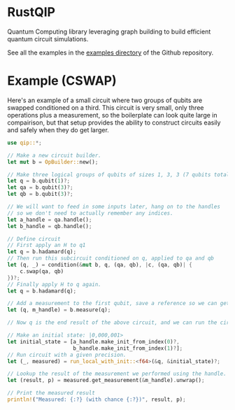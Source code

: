 # RustQIP

Quantum Computing library leveraging graph building to build efficient quantum circuit
simulations.

See all the examples in the [examples directory](https://github.com/Renmusxd/RustQIP/tree/master/examples) of the Github repository.

# Example (CSWAP)
Here's an example of a small circuit where two groups of qubits are swapped conditioned on a
third. This circuit is very small, only three operations plus a measurement, so the boilerplate
can look quite large in compairison, but that setup provides the ability to construct circuits
easily and safely when they do get larger.
```rust
use qip::*;

// Make a new circuit builder.
let mut b = OpBuilder::new();

// Make three logical groups of qubits of sizes 1, 3, 3 (7 qubits total).
let q = b.qubit(1)?;
let qa = b.qubit(3)?;
let qb = b.qubit(3)?;

// We will want to feed in some inputs later, hang on to the handles
// so we don't need to actually remember any indices.
let a_handle = qa.handle();
let b_handle = qb.handle();

// Define circuit
// First apply an H to q1
let q = b.hadamard(q);
// Then run this subcircuit conditioned on q, applied to qa and qb
let (q, _) = condition(&mut b, q, (qa, qb), |c, (qa, qb)| {
    c.swap(qa, qb)
})?;
// Finally apply H to q again.
let q = b.hadamard(q);

// Add a measurement to the first qubit, save a reference so we can get the result later.
let (q, m_handle) = b.measure(q);

// Now q is the end result of the above circuit, and we can run the circuit by referencing it.

// Make an initial state: |0,000,001>
let initial_state = [a_handle.make_init_from_index(0)?,
                     b_handle.make_init_from_index(1)?];
// Run circuit with a given precision.
let (_, measured) = run_local_with_init::<f64>(&q, &initial_state)?;

// Lookup the result of the measurement we performed using the handle.
let (result, p) = measured.get_measurement(&m_handle).unwrap();

// Print the measured result
println!("Measured: {:?} (with chance {:?})", result, p);
```
